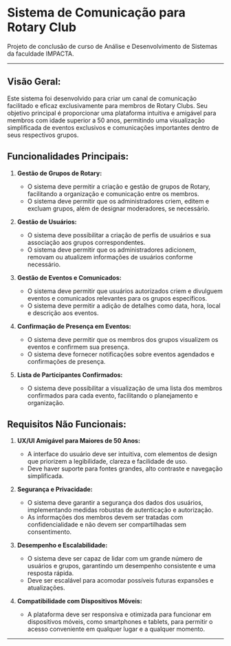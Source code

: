 # Sistema de Comunicação para Rotary Club
Projeto de conclusão de curso de Análise e Desenvolvimento de Sistemas da faculdade IMPACTA.

---

## Visão Geral:

Este sistema foi desenvolvido para criar um canal de comunicação facilitado e eficaz exclusivamente para membros de Rotary Clubs. Seu objetivo principal é proporcionar uma plataforma intuitiva e amigável para membros com idade superior a 50 anos, permitindo uma visualização simplificada de eventos exclusivos e comunicações importantes dentro de seus respectivos grupos.

## Funcionalidades Principais:

1. **Gestão de Grupos de Rotary:**
   - O sistema deve permitir a criação e gestão de grupos de Rotary, facilitando a organização e comunicação entre os membros.
   - O sistema deve permitir que os administradores criem, editem e excluam grupos, além de designar moderadores, se necessário.

2. **Gestão de Usuários:**
   - O sistema deve possibilitar a criação de perfis de usuários e sua associação aos grupos correspondentes.
   - O sistema deve permitir que os administradores adicionem, removam ou atualizem informações de usuários conforme necessário.

3. **Gestão de Eventos e Comunicados:**
   - O sistema deve permitir que usuários autorizados criem e divulguem eventos e comunicados relevantes para os grupos específicos.
   - O sistema deve permitir a adição de detalhes como data, hora, local e descrição aos eventos.

4. **Confirmação de Presença em Eventos:**
   - O sistema deve permitir que os membros dos grupos visualizem os eventos e confirmem sua presença.
   - O sistema deve fornecer notificações sobre eventos agendados e confirmações de presença.

5. **Lista de Participantes Confirmados:**
   - O sistema deve possibilitar a visualização de uma lista dos membros confirmados para cada evento, facilitando o planejamento e organização.

## Requisitos Não Funcionais:

1. **UX/UI Amigável para Maiores de 50 Anos:**
   - A interface do usuário deve ser intuitiva, com elementos de design que priorizem a legibilidade, clareza e facilidade de uso.
   - Deve haver suporte para fontes grandes, alto contraste e navegação simplificada.

2. **Segurança e Privacidade:**
   - O sistema deve garantir a segurança dos dados dos usuários, implementando medidas robustas de autenticação e autorização.
   - As informações dos membros devem ser tratadas com confidencialidade e não devem ser compartilhadas sem consentimento.

3. **Desempenho e Escalabilidade:**
   - O sistema deve ser capaz de lidar com um grande número de usuários e grupos, garantindo um desempenho consistente e uma resposta rápida.
   - Deve ser escalável para acomodar possíveis futuras expansões e atualizações.

4. **Compatibilidade com Dispositivos Móveis:**
   - A plataforma deve ser responsiva e otimizada para funcionar em dispositivos móveis, como smartphones e tablets, para permitir o acesso conveniente em qualquer lugar e a qualquer momento.

--- 
